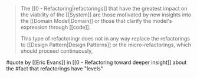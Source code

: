 > The [[0 - Refactoring|refactorings]] that have the greatest impact on the viability of the [[System]] are those motivated by new insights into the [[Domain Model|Domain]] or those that clarify the model's expression through [[code]].
>
> This type of refactoringr does not in any way replace the refactorings to [[Design Pattern|Design Patterns]] or the micro-refactorings, which should proceed continuously,

#quote by [[Eric Evans]] in [[0 - Refactoring toward deeper insight]] about the #fact that refactorings have "levels"
